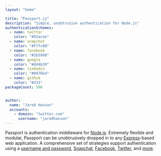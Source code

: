 ```yaml
---
layout: "home"

title: "Passport.js"
description: "Simple, unobtrusive authentication for Node.js"
authenticationSchemes:
  - name: twitter
    color: "#55acee"
  - name: snapchat
    color: "#fffc00"
  - name: facebook
    color: "#3b5998"
  - name: google
    color: "#dd4b39"
  - name: linkedin
    color: "#0976b4"
  - name: github
    color: "#333"
packageCount: 500


author:
  name: "Jared Hanson"
  accounts:
    - domain: "twitter.com"
      username: "jaredhanson"
---
```


Passport is authentication middleware for [Node.js](https://nodejs.org/).
Extremely flexible and modular, Passport can be unobtrusively dropped in to any
[Express](https://expressjs.com/)-based web application.  A comprehensive set of
strategies support authentication using a [username and password](/docs/username-password/),
[Snapchat](/docs/snapchat/), [Facebook](/docs/facebook/), [Twitter](/docs/twitter/), and [more](/packages/).
